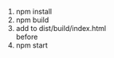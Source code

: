 1. npm install
2. npm build
3. add to dist/build/index.html   <div id="root"></div> before   <script type="text/javascript" src="/dist/build/main.bundle.js"></script></body>
4. npm start
